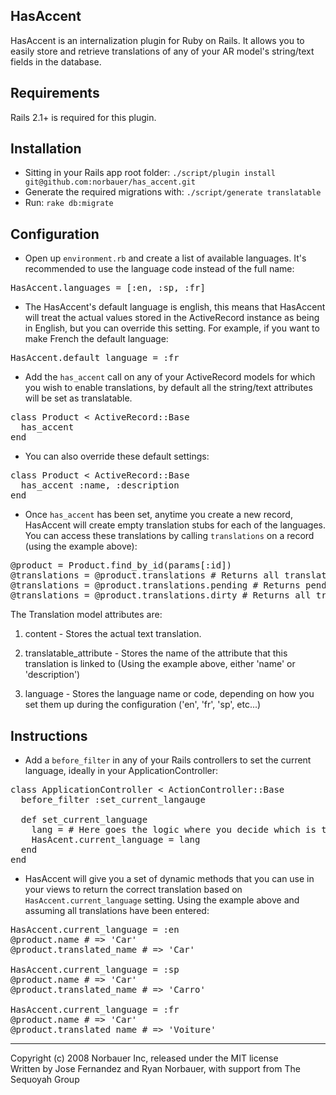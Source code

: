 ## HasAccent

HasAccent is an internalization plugin for Ruby on Rails.  It allows you to easily store and retrieve translations of any of your AR model's string/text fields in the database.

## Requirements

Rails 2.1+ is required for this plugin.

## Installation

* Sitting in your Rails app root folder: `./script/plugin install git@github.com:norbauer/has_accent.git`
* Generate the required migrations with: `./script/generate translatable`
* Run: `rake db:migrate`
   
## Configuration

* Open up `environment.rb` and create a list of available languages.  It's recommended to use the language code instead of the full name:

<pre>
HasAccent.languages = [:en, :sp, :fr]
</pre>

* The HasAccent's default language is english, this means that HasAccent will treat the actual values stored in the ActiveRecord instance as being in English, but you can override this setting.  For example, if you want to make French the default language:

<pre>
HasAccent.default_language = :fr
</pre>

* Add the `has_accent` call on any of your ActiveRecord models for which you wish to enable translations, by default all the string/text attributes will be set as translatable.

<pre>
class Product < ActiveRecord::Base
  has_accent
end
</pre>

* You can also override these default settings:

<pre>
class Product < ActiveRecord::Base
  has_accent :name, :description
end
</pre>

* Once `has_accent` has been set, anytime you create a new record, HasAccent will create empty translation stubs for each of the languages.  You can access these translations by calling `translations` on a record (using the example above):

<pre>
@product = Product.find_by_id(params[:id])
@translations = @product.translations # Returns all translations
@translations = @product.translations.pending # Returns pending translations, those which are just stubs (empty)
@translations = @product.translations.dirty # Returns all translations that might be out of date because the original attribute was modified.
</pre>

The Translation model attributes are: 

1. content - Stores the actual text translation.

2. translatable_attribute - Stores the name of the attribute that this translation is linked to (Using the example above, either 'name' or 'description')

3. language -  Stores the language name or code, depending on how you set them up during the configuration ('en', 'fr', 'sp', etc...)

## Instructions

* Add a `before_filter` in any of your Rails controllers to set the current language, ideally in your ApplicationController:

<pre>
class ApplicationController < ActionController::Base
  before_filter :set_current_langauge
  
  def set_current_language
    lang = # Here goes the logic where you decide which is the current language
    HasAcent.current_language = lang
  end
end
</pre>

* HasAccent will give you a set of dynamic methods that you can use in your views to return the correct translation based on `HasAccent.current_language` setting.  Using the example above and assuming all translations have been entered:

<pre>
HasAccent.current_language = :en
@product.name # => 'Car'
@product.translated_name # => 'Car'

HasAccent.current_language = :sp
@product.name # => 'Car'
@product.translated_name # => 'Carro'

HasAccent.current_language = :fr
@product.name # => 'Car'
@product.translated_name # => 'Voiture'
</pre>

---
Copyright (c) 2008 Norbauer Inc, released under the MIT license<br/>
Written by Jose Fernandez and Ryan Norbauer, with support from The Sequoyah Group